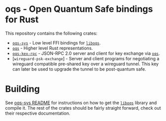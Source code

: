 # oqs - Open Quantum Safe bindings for Rust

This repository contains the following crates:
* [`oqs-sys`] - Low level FFI bindings for [`liboqs`].
* [`oqs`] - Higher level Rust representations.
* [`oqs-kex-rpc`] - JSON-RPC 2.0 server and client for key exchange via [`oqs`].
* [`wireguard-psk-exchange`] - Server and client programs for negotiating a wireguard compatible
  pre-shared key over a wireguard tunnel. This key can later be used to upgrade the tunnel to be
  post-quantum safe.

# Building

See [oqs-sys README] for instructions on how to get the [`liboqs`] library and compile it. The rest
of the crates should be fairly straight forward, check out their respective documentation.



[`liboqs`]: https://github.com/open-quantum-safe/liboqs
[`oqs-sys`]: oqs-sys/
[oqs-sys README]: oqs-sys/README.md
[`oqs`]: oqs/
[`oqs-kex-rpc`]: oqs-kex-rpc/
[`wireguard-establish-psk`]: wireguard-establish-psk/
